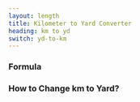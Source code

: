```yaml
---
layout: length
title: Kilometer to Yard Converter
heading: km to yd
switch: yd-to-km
---
```


<script>
  selectInput[8].selected = true
  selectOutput[6].selected = true
</script>

### Formula
<p id="formula"></p>

### How to Change km to Yard?
